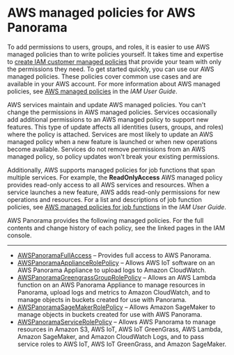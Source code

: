 # AWS managed policies for AWS Panorama<a name="security-iam-awsmanpol"></a>

To add permissions to users, groups, and roles, it is easier to use AWS managed policies than to write policies yourself\. It takes time and expertise to [create IAM customer managed policies](https://docs.aws.amazon.com/IAM/latest/UserGuide/access_policies_create-console.html) that provide your team with only the permissions they need\. To get started quickly, you can use our AWS managed policies\. These policies cover common use cases and are available in your AWS account\. For more information about AWS managed policies, see [AWS managed policies](https://docs.aws.amazon.com/IAM/latest/UserGuide/access_policies_managed-vs-inline.html#aws-managed-policies) in the *IAM User Guide*\.

AWS services maintain and update AWS managed policies\. You can't change the permissions in AWS managed policies\. Services occasionally add additional permissions to an AWS managed policy to support new features\. This type of update affects all identities \(users, groups, and roles\) where the policy is attached\. Services are most likely to update an AWS managed policy when a new feature is launched or when new operations become available\. Services do not remove permissions from an AWS managed policy, so policy updates won't break your existing permissions\.

Additionally, AWS supports managed policies for job functions that span multiple services\. For example, the **ReadOnlyAccess** AWS managed policy provides read\-only access to all AWS services and resources\. When a service launches a new feature, AWS adds read\-only permissions for new operations and resources\. For a list and descriptions of job function policies, see [AWS managed policies for job functions](https://docs.aws.amazon.com/IAM/latest/UserGuide/access_policies_job-functions.html) in the *IAM User Guide*\.

AWS Panorama provides the following managed policies\. For the full contents and change history of each policy, see the linked pages in the IAM console\.

****
+ [AWSPanoramaFullAccess](https://console.aws.amazon.com/iam/home#/policies/arn:aws:iam::aws:policy/AWSPanoramaFullAccess) – Provides full access to AWS Panorama\.
+ [AWSPanoramaApplianceRolePolicy](https://console.aws.amazon.com/iam/home#/policies/arn:aws:iam::aws:policy/service-role/AWSPanoramaApplianceRolePolicy) – Allows AWS IoT software on an AWS Panorama Appliance to upload logs to Amazon CloudWatch\.
+ [AWSPanoramaGreengrassGroupRolePolicy](https://console.aws.amazon.com/iam/home#/policies/arn:aws:iam::aws:policy/service-role/AWSPanoramaGreengrassGroupRolePolicy) – Allows an AWS Lambda function on an AWS Panorama Appliance to manage resources in Panorama, upload logs and metrics to Amazon CloudWatch, and to manage objects in buckets created for use with Panorama\.
+ [AWSPanoramaSageMakerRolePolicy](https://console.aws.amazon.com/iam/home#/policies/arn:aws:iam::aws:policy/service-role/AWSPanoramaSageMakerRolePolicy) – Allows Amazon SageMaker to manage objects in buckets created for use with AWS Panorama\.
+ [AWSPanoramaServiceRolePolicy](https://console.aws.amazon.com/iam/home#/policies/arn:aws:iam::aws:policy/service-role/AWSPanoramaServiceRolePolicy) – Allows AWS Panorama to manage resources in Amazon S3, AWS IoT, AWS IoT GreenGrass, AWS Lambda, Amazon SageMaker, and Amazon CloudWatch Logs, and to pass service roles to AWS IoT, AWS IoT GreenGrass, and Amazon SageMaker\.